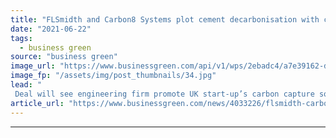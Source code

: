 ```yaml
---
title: "FLSmidth and Carbon8 Systems plot cement decarbonisation with commercial CCU partnership"
date: "2021-06-22"
tags: 
  - business green
source: "business green"
image_url: "https://www.businessgreen.com/api/v1/wps/2ebadc4/a7e39162-d588-48b2-b759-6b9afe66dcac/4/Carbon8-Systems-CO2ntainers-Blue-185x114.jpg"
image_fp: "/assets/img/post_thumbnails/34.jpg"
lead: "
 Deal will see engineering firm promote UK start-up’s carbon capture solution to to its global network ..."
article_url: "https://www.businessgreen.com/news/4033226/flsmidth-carbon8-systems-plot-cement-decarbonisation-commercial-ccu-partnership"
---
```


---

